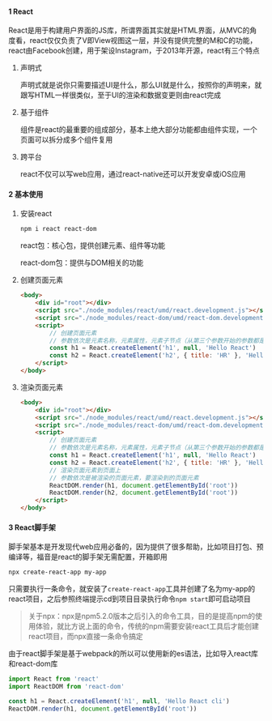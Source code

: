 #### 1 React

React是用于构建用户界面的JS库，所谓界面其实就是HTML界面，从MVC的角度看，react仅仅负责了V即View视图这一层，并没有提供完整的M和C的功能，react由Facebook创建，用于架设Instagram，于2013年开源，react有三个特点

1. 声明式

   声明式就是说你只需要描述UI是什么，那么UI就是什么，按照你的声明来，就跟写HTML一样很类似，至于UI的渲染和数据变更则由react完成

2. 基于组件

   组件是react的最重要的组成部分，基本上绝大部分功能都由组件实现，一个页面可以拆分成多个组件复用

3. 跨平台

   react不仅可以写web应用，通过react-native还可以开发安卓或iOS应用

#### 2 基本使用

1. 安装react

   ```sh
   npm i react react-dom
   ```

   react包：核心包，提供创建元素、组件等功能

   react-dom包：提供与DOM相关的功能

2. 创建页面元素

   ```html
   <body>
       <div id="root"></div>
       <script src="./node_modules/react/umd/react.development.js"></script>
       <script src="./node_modules/react-dom/umd/react-dom.development.js"></script>
       <script>
           // 创建页面元素
           // 参数依次是元素名称，元素属性，元素子节点（从第三个参数开始的参数都是）
           const h1 = React.createElement('h1', null, 'Hello React')
           const h2 = React.createElement('h2', { title: 'HR' }, 'Hello React')
       </script>
   </body>
   ```

3. 渲染页面元素

   ```html
   <body>
       <div id="root"></div>
       <script src="./node_modules/react/umd/react.development.js"></script>
       <script src="./node_modules/react-dom/umd/react-dom.development.js"></script>
       <script>
           // 创建页面元素
           // 参数依次是元素名称，元素属性，元素子节点（从第三个参数开始的参数都是）
           const h1 = React.createElement('h1', null, 'Hello React')
           const h2 = React.createElement('h2', { title: 'HR' }, 'Hello React')
           // 渲染页面元素到页面上
           // 参数依次是被渲染的页面元素，要渲染到的页面元素
           ReactDOM.render(h1, document.getElementById('root'))
           ReactDOM.render(h2, document.getElementById('root'))
       </script>
   </body>
   ```

#### 3 React脚手架

脚手架基本是开发现代web应用必备的，因为提供了很多帮助，比如项目打包、预编译等，福音是react的脚手架无需配置，开箱即用

```sh
npx create-react-app my-app
```

只需要执行一条命令，就安装了`create-react-app`工具并创建了名为my-app的react项目，之后参照终端提示cd到项目目录执行命令`npm start`即可启动项目

> 关于npx：npx是npm5.2.0版本之后引入的命令工具，目的是提高npm的使用体验，就比方说上面的命令，传统的npm需要安装react工具后才能创建react项目，而npx直接一条命令搞定

由于react脚手架是基于webpack的所以可以使用新的es语法，比如导入react库和react-dom库

```js
import React from 'react'
import ReactDOM from 'react-dom'

const h1 = React.createElement('h1', null, 'Hello React cli')
ReactDOM.render(h1, document.getElementById('root'))
```






















